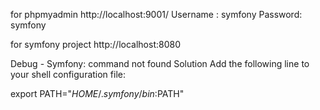 for phpmyadmin
 http://localhost:9001/
 Username : symfony
 Password:  symfony

for symfony project
 http://localhost:8080



Debug -  Symfony: command not found
Solution
Add the following line to your shell configuration file:

export PATH="$HOME/.symfony/bin:$PATH" 